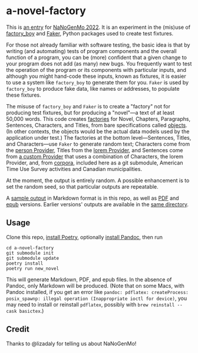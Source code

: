 a-novel-factory
===============

This is [an entry](https://github.com/NaNoGenMo/2022/issues/14) for
[NaNoGenMo 2022](https://github.com/NaNoGenMo/2022). It is an
experiment in the (mis)use of
[factory_boy](https://factoryboy.readthedocs.io/en/stable/) and
[Faker](https://faker.readthedocs.io/en/master/), Python packages used
to create test fixtures.

For those not already familiar with software testing, the basic idea
is that by writing (and automating) tests of program components and
the overall function of a program, you can be (more) confident that a
given change to your program does not add (as many) new bugs. You
frequently want to test the operation of the program or its components
with particular inputs, and although you might hand-code these inputs,
known as fixtures, it is easier to use a system like `factory_boy` to
generate them for you. `Faker` is used by `factory_boy` to produce
fake data, like names or addresses, to populate these fixtures.

The misuse of `factory_boy` and `Faker` is to create a "factory" not
for producing test fixtures, but for producing a "novel"—a text of at
least 50,000 words. This code creates
[factories](a_novel_factory/factories.py) for Novel, Chapters,
Paragraphs, Sentences, Characters, and Titles, from bare
specifications called [objects](a_novel_factory/objects.py). (In other
contexts, the objects would be the actual data models used by the
application under test.)  The factories at the bottom level—Sentences,
Titles, and Characters—use `Faker` to generate random text; Characters
come from the [person
Provider](https://faker.readthedocs.io/en/master/providers/faker.providers.person.html),
Titles from the [lorem
Provider](https://faker.readthedocs.io/en/master/providers/faker.providers.lorem.html),
and Sentences come from [a custom
Provider](a_novel_factory/providers.py) that uses a combination of
Characters, the lorem Provider, and, from
[corpora](https://github.com/dariusk/corpora), included here as a git
submodule, American Time Use Survey activities and Canadian
municipalities.

At the moment, the output is entirely random. A possible enhancement
is to set the random seed, so that particular outputs are repeatable.

A [sample output](output/0.2.2-game_go_rule.md) in
Markdown format is in this repo, as well as
[PDF](output/0.2.2-game_go_rule.pdf) and
[epub](output/0.2.2-game_go_rule.epub) versions. Earlier
versions' outputs are available in the [same directory](output/).

Usage
-----

Clone this repo, [install
Poetry](https://python-poetry.org/docs/#installation), optionally
[install Pandoc](https://pandoc.org/installing.html), then run

```
cd a-novel-factory
git submodule init
git submodule update
poetry install
poetry run new_novel
```

This will generate Markdown, PDF, and epub files. In the absence of
Pandoc, only Markdown will be produced. (Note that on some Macs, with
Pandoc installed, if you get an error like `pandoc: pdflatex:
createProcess: posix_spawnp: illegal operation (Inappropriate ioctl
for device)`, you may need to install or reinstall `pdflatex`,
possibly with `brew reinstall --cask basictex`.)

Credit
------

Thanks to @lizadaly for telling us about NaNoGenMo!
